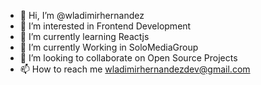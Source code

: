 - 👋 Hi, I’m @wladimirhernandez
- 👀 I’m interested in Frontend Development
- 🌱 I’m currently learning Reactjs
- 🌱 I’m currently Working in SoloMediaGroup
- 💞️ I’m looking to collaborate on Open Source Projects
- 📫 How to reach me wladimirhernandezdev@gmail.com

<!---
wladimirhernandez/wladimirhernandez is a ✨ special ✨ repository because its `README.md` (this file) appears on your GitHub profile.
You can click the Preview link to take a look at your changes.
--->
